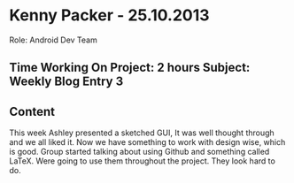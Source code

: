 Kenny Packer - 25.10.2013
===============
Role: Android Dev Team

Time Working On Project: 2 hours
Subject: Weekly Blog Entry 3
---------------

Content
---------------
This week Ashley presented a sketched GUI, It was well thought through and we all liked it. Now we have something to work with design wise, which is good. Group started talking about using Github and something called LaTeX. Were going to use them throughout the project. They look hard to do.